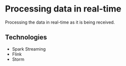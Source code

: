 # Processing data in real-time

Processing the data in real-time as it is being received.

## Technologies

- Spark Streaming
- Flink
- Storm
